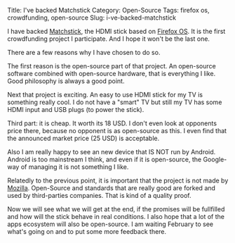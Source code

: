 Title: I've backed Matchstick
Category: Open-Source
Tags: firefox os, crowdfunding, open-source
Slug: i-ve-backed-matchstick

I have backed [Matchstick](https://matchstick.tv), the HDMI stick based on [Firefox OS](https://www.mozilla.org/en/firefox/os/).
It is the first crowdfunding project I participate. And I hope it won't be the last one.

There are a few reasons why I have chosen to do so.

The first reason is the open-source part of that project. An open-source software
combined with open-source hardware, that is everything I like. Good philosophy is always a good point.

Next that project is exciting. An easy to use HDMI stick for my TV is something really cool. I do
not have a "smart" TV but still my TV has some HDMI input and USB plugs (to power the stick).

Third part: it is cheap. It worth its 18 USD. I don't even look at opponents price there, because no
opponent is as open-source as this. I even find that the announced market price (25 USD) is acceptable.

Also I am really happy to see an new device that IS NOT run by Android. Android is
too mainstream I think, and even if it is open-source, the Google-way of managing it
is not something I like.

Relatedly to the previous point, it is important that the project is not made by [Mozilla](https://mozilla.org).
Open-Source and standards that are really good are forked and used by third-parties
companies. That is kind of a quality proof.

Now we will see what we will get at the end, if the promises will be fullfilled and how will the stick
behave in real conditions. I also hope that a lot of the apps ecosystem will also be open-source.
I am waiting February to see what's going on and to put some more feedback there.

